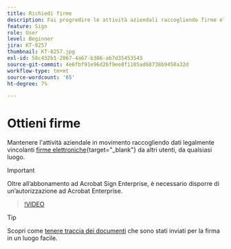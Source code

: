 ```yaml
---
title: Richiedi firme
description: Fai progredire le attività aziendali raccogliendo firme elettroniche legalmente vincolanti da altri utenti, da qualsiasi luogo
feature: Sign
role: User
level: Beginner
jira: KT-8257
thumbnail: KT-8257.jpg
exl-id: 58c432b1-2067-4a67-b386-ab7d35453543
source-git-commit: 4e6fbf91e96d26f9ee8f1105ad68738b9450a32d
workflow-type: tm+mt
source-wordcount: '65'
ht-degree: 7%

---
```


# Ottieni firme

Mantenere l&#39;attività aziendale in movimento raccogliendo dati legalmente vincolanti [firme elettroniche](https://www.adobe.com/it/acrobat/online/request-signature.html){target="_blank"} da altri utenti, da qualsiasi luogo.

>[!IMPORTANT]
>
>Oltre all’abbonamento ad Acrobat Sign Enterprise, è necessario disporre di un’autorizzazione ad Acrobat Enterprise.

>[!VIDEO](https://video.tv.adobe.com/v/338359?quality=12&learn=on&hidetitle=true)

>[!TIP]
>
>Scopri come [tenere traccia dei documenti](track.md) che sono stati inviati per la firma in un luogo facile.
